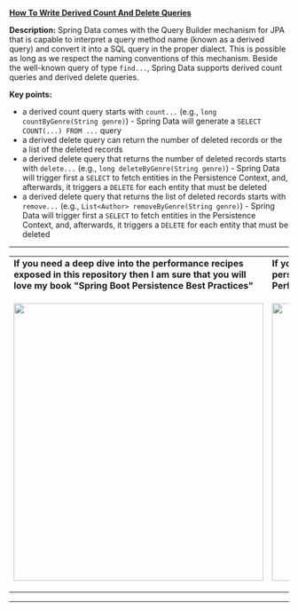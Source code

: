 **[How To Write Derived Count And Delete Queries](https://github.com/AnghelLeonard/Hibernate-SpringBoot/tree/master/HibernateSpringBootDerivedCountAndDelete)**

**Description:** Spring Data comes with the Query Builder mechanism for JPA that is capable to interpret a query method name (known as a derived query) and convert it into a SQL query in the proper dialect. This is possible as long as we respect the naming conventions of this mechanism. Beside the well-known query of type `find...`, Spring Data supports derived count queries and derived delete queries.

**Key points:**
- a derived count query starts with `count...` (e.g., `long countByGenre(String genre)`) - Spring Data will generate a `SELECT COUNT(...) FROM ...` query 
- a derived delete query can return the number of deleted records or the a list of the deleted records
- a derived delete query that returns the number of deleted records starts with `delete...` (e.g., `long deleteByGenre(String genre)`) - Spring Data will trigger first a `SELECT` to fetch entities in the Persistence Context, and, afterwards, it triggers a `DELETE` for each entity that must be deleted 
- a derived delete query that returns the list of deleted records starts with `remove...` (e.g., `List<Author> removeByGenre(String genre)`) - Spring Data will trigger first a `SELECT` to fetch entities in the Persistence Context, and, afterwards, it triggers a `DELETE` for each entity that must be deleted 
-----------------------------------------------------------------------------------------------------------------------    
<table>
     <tr><td><b>If you need a deep dive into the performance recipes exposed in this repository then I am sure that you will love my book "Spring Boot Persistence Best Practices"</b></td><td><b>If you need a hand of tips and illustrations of 100+ Java persistence performance issues then "Java Persistence Performance Illustrated Guide" is for you.</b></td></tr>
     <tr><td>
<a href="https://www.apress.com/us/book/9781484256251"><p align="left"><img src="https://github.com/AnghelLeonard/Hibernate-SpringBoot/blob/master/Spring%20Boot%20Persistence%20Best%20Practices.jpg" height="500" width="450"/></p></a>
</td><td>
<a href="https://leanpub.com/java-persistence-performance-illustrated-guide"><p align="right"><img src="https://github.com/AnghelLeonard/Hibernate-SpringBoot/blob/master/Java%20Persistence%20Performance%20Illustrated%20Guide.jpg" height="500" width="450"/></p></a>
</td></tr></table>

-----------------------------------------------------------------------------------------------------------------------    

